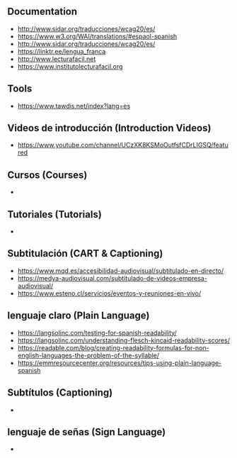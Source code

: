 ## Documentation
* http://www.sidar.org/traducciones/wcag20/es/
* https://www.w3.org/WAI/translations/#espaol-spanish
* http://www.sidar.org/traducciones/wcag20/es/
* https://linktr.ee/lengua_franca
* http://www.lecturafacil.net
* https://www.institutolecturafacil.org

## Tools
* https://www.tawdis.net/index?lang=es

## Videos de introducción (Introduction Videos)
* https://www.youtube.com/channel/UCzXK8KSMoOutfsfCDrLIGSQ/featured

## Cursos (Courses)
*

## Tutoriales (Tutorials)
*

## Subtitulación (CART & Captioning)
* https://www.mqd.es/accesibilidad-audiovisual/subtitulado-en-directo/
* https://medya-audiovisual.com/subtitulado-de-videos-empresa-audiovisual/
* https://www.esteno.cl/servicios/eventos-y-reuniones-en-vivo/

## lenguaje claro (Plain Language)
* https://langsolinc.com/testing-for-spanish-readability/
* https://langsolinc.com/understanding-flesch-kincaid-readability-scores/
* https://readable.com/blog/creating-readability-formulas-for-non-english-languages-the-problem-of-the-syllable/
* https://emmresourcecenter.org/resources/tips-using-plain-language-spanish

## Subtítulos (Captioning)
*

## lenguaje de señas (Sign Language)
*
